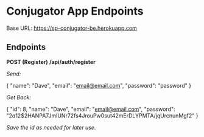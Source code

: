# Conjugator App Endpoints

Base URL: https://sp-conjugator-be.herokuapp.com

## Endpoints

**POST (Register)**
**/api/auth/register**

_Send:_

{
"name": "Dave",
"email": "email@email.com",
"password": "password"
}

_Get Back:_

{
"id": 8,
"name": "Dave",
"email": "email@email.com",
"password": "$2a$12\$2HANPA7JmIUNr72fs4JrouPw0sut42mErDLYPMTA/jqUrcnunMgf2"
}

_Save the id as needed for later use._
